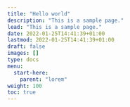```yaml
---
title: "Hello world"
description: "This is a sample page."
lead: "This is a sample page."
date: 2022-01-25T14:41:39+01:00
lastmod: 2022-01-25T14:41:39+01:00
draft: false
images: []
type: docs
menu:
  start-here:
    parent: "lorem"
weight: 100
toc: true
---
```

